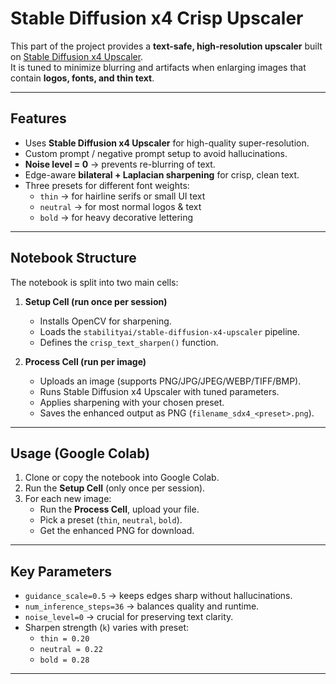 # Stable Diffusion x4 Crisp Upscaler

This part of the project provides a **text-safe, high-resolution upscaler** built on [Stable Diffusion x4 Upscaler](https://huggingface.co/stabilityai/stable-diffusion-x4-upscaler).  
It is tuned to minimize blurring and artifacts when enlarging images that contain **logos, fonts, and thin text**.

---

## Features
- Uses **Stable Diffusion x4 Upscaler** for high-quality super-resolution.  
- Custom prompt / negative prompt setup to avoid hallucinations.  
- **Noise level = 0** -> prevents re-blurring of text.  
- Edge-aware **bilateral + Laplacian sharpening** for crisp, clean text.  
- Three presets for different font weights:
  - `thin` -> for hairline serifs or small UI text  
  - `neutral` ->  for most normal logos & text  
  - `bold` -> for heavy decorative lettering  

---

## Notebook Structure
The notebook is split into two main cells:

1. **Setup Cell (run once per session)**  
   - Installs OpenCV for sharpening.  
   - Loads the `stabilityai/stable-diffusion-x4-upscaler` pipeline.  
   - Defines the `crisp_text_sharpen()` function.

2. **Process Cell (run per image)**  
   - Uploads an image (supports PNG/JPG/JPEG/WEBP/TIFF/BMP).  
   - Runs Stable Diffusion x4 Upscaler with tuned parameters.  
   - Applies sharpening with your chosen preset.  
   - Saves the enhanced output as PNG (`filename_sdx4_<preset>.png`).  

---

## Usage (Google Colab)

1. Clone or copy the notebook into Google Colab.  
2. Run the **Setup Cell** (only once per session).  
3. For each new image:
   - Run the **Process Cell**, upload your file.  
   - Pick a preset (`thin`, `neutral`, `bold`).  
   - Get the enhanced PNG for download.

---

## Key Parameters
- `guidance_scale=0.5` -> keeps edges sharp without hallucinations.  
- `num_inference_steps=36` -> balances quality and runtime.  
- `noise_level=0` -> crucial for preserving text clarity.  
- Sharpen strength (`k`) varies with preset:
  - `thin = 0.20`  
  - `neutral = 0.22`  
  - `bold = 0.28`  

---


